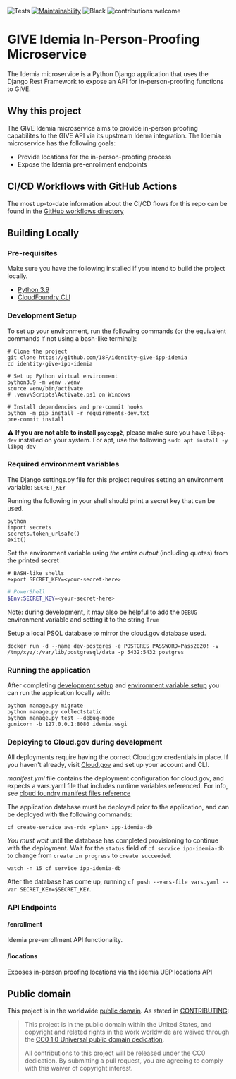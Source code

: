 ![Tests](https://github.com/18F/identity-give-ipp-idemia/workflows/Unit-Tests/badge.svg)
[![Maintainability](https://api.codeclimate.com/v1/badges/7a72205acec6d179707c/maintainability)](https://codeclimate.com/github/18F/identity-give-ipp-idemia/maintainability)
![Black](https://github.com/18F/identity-give-ipp-idemia/workflows/Black/badge.svg)
![contributions welcome](https://img.shields.io/badge/contributions-welcome-brightgreen.svg?style=flat)

# GIVE Idemia In-Person-Proofing Microservice
The Idemia microservice is a Python Django application that uses the Django Rest
Framework to expose an API for in-person-proofing functions to GIVE.

## Why this project
The GIVE Idemia microservice aims to provide in-person proofing capabilites to
the GIVE API via its upstream Idema integration. The Idemia microservice has
the following goals:
* Provide locations for the in-person-proofing process
* Expose the Idemia pre-enrollment endpoints

## CI/CD Workflows with GitHub Actions
The most up-to-date information about the CI/CD flows for this repo can be found in the
[GitHub workflows directory](https://github.com/18F/identity-give-ipp-idemia/tree/main/.github/workflows)

## Building Locally

### Pre-requisites
Make sure you have the following installed if you intend to build the project locally.
- [Python 3.9](https://www.python.org/)
- [CloudFoundry CLI](https://docs.cloudfoundry.org/cf-cli/)

### Development Setup
To set up your environment, run the following commands (or the equivalent
commands if not using a bash-like terminal):
```shell
# Clone the project
git clone https://github.com/18F/identity-give-ipp-idemia
cd identity-give-ipp-idemia

# Set up Python virtual environment
python3.9 -m venv .venv
source venv/bin/activate
# .venv\Scripts\Activate.ps1 on Windows

# Install dependencies and pre-commit hooks
python -m pip install -r requirements-dev.txt
pre-commit install
```

:warning: **If you are not able to install `psycopg2`**, please make sure you
have `libpq-dev` installed on your system. For apt, use the following
`sudo apt install -y libpq-dev`

### Required environment variables
The Django settings.py file for this project requires setting an environment
variable: `SECRET_KEY`

Running the following in your shell should print a secret key that can be used.
```shell
python
import secrets
secrets.token_urlsafe()
exit()

```

Set the environment variable using *the entire output* (including quotes) from
the printed secret
```shell
# BASH-like shells
export SECRET_KEY=<your-secret-here>
```
```powershell
# PowerShell
$Env:SECRET_KEY=<your-secret-here>
```
Note: during development, it may also be helpful to add the `DEBUG` environment
variable and setting it to the string `True`

Setup a local PSQL database to mirror the cloud.gov database used.
```
docker run -d --name dev-postgres -e POSTGRES_PASSWORD=Pass2020! -v /tmp/xyz/:/var/lib/postgresql/data -p 5432:5432 postgres
```


### Running the application
After completing [development setup](#development-setup) and
[environment variable setup](#required-environment-variables) you can run the
application locally with:
```shell
python manage.py migrate
python manage.py collectstatic
python manage.py test --debug-mode
gunicorn -b 127.0.0.1:8080 idemia.wsgi
```

### Deploying to Cloud.gov during development
All deployments require having the correct Cloud.gov credentials in place. If
you haven't already, visit [Cloud.gov](https://cloud.gov) and set up your
account and CLI.

*manifest.yml* file contains the deployment configuration for cloud.gov, and expects
a vars.yaml file that includes runtime variables referenced. For info, see
[cloud foundry manifest files reference](https://docs.cloudfoundry.org/devguide/deploy-apps/manifest-attributes.html)

The application database must be deployed prior to the application, and can be
deployed with the following commands:
```shell
cf create-service aws-rds <plan> ipp-idemia-db
```

*You must wait* until the database has completed provisioning to continue with
the deployment. Wait for the `status` field of `cf service ipp-idemia-db` to
change from `create in progress` to `create succeeded`.
```shell
watch -n 15 cf service ipp-idemia-db
```

After the database has come up, running
`cf push --vars-file vars.yaml --var SECRET_KEY=$SECRET_KEY`.

### API Endpoints
#### /enrollment
Idemia pre-enrollment API functionality.

#### /locations
Exposes in-person proofing locations via the idemia UEP locations API

## Public domain

This project is in the worldwide [public domain](LICENSE.md). As stated in
[CONTRIBUTING](CONTRIBUTING.md):

> This project is in the public domain within the United States, and copyright
and related rights in the work worldwide are waived through the
[CC0 1.0 Universal public domain dedication](https://creativecommons.org/publicdomain/zero/1.0/).
>
> All contributions to this project will be released under the CC0 dedication.
By submitting a pull request, you are agreeing to comply with this waiver of
copyright interest.
